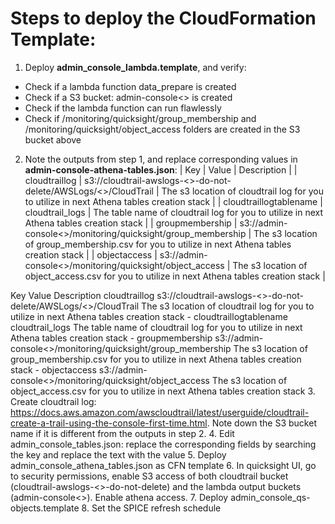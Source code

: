 # Steps to deploy the CloudFormation Template:
1. Deploy **admin_console_lambda.template**, and verify:
- Check if a lambda function data_prepare is created
- Check if a S3 bucket: admin-console<<AWS-account-ID>> is created
- Check if the lambda function can run flawlessly
- Check if /monitoring/quicksight/group_membership and /monitoring/quicksight/object_access folders are created in the S3 bucket above

2. Note the outputs from step 1, and replace corresponding values in **admin-console-athena-tables.json**:
| Key | Value | Description |
| cloudtraillog | s3://cloudtrail-awslogs-<<aws-account-id>>-do-not-delete/AWSLogs/<<aws-account-id>>/CloudTrail | The s3 location of cloudtrail log for you to utilize in next Athena tables creation stack |
| cloudtraillogtablename | cloudtrail_logs | The table name of cloudtrail log for you to utilize in next Athena tables creation stack |
| groupmembership | s3://admin-console<<aws-account-id>>/monitoring/quicksight/group_membership | The s3 location of group_membership.csv for you to utilize in next Athena tables creation stack |
| objectaccess | s3://admin-console<<aws-account-id>>/monitoring/quicksight/object_access | The s3 location of object_access.csv for you to utilize in next Athena tables creation stack |

Key             Value                                                                               Description
cloudtraillog	s3://cloudtrail-awslogs-<<aws-account-id>>-do-not-delete/AWSLogs/<<aws-account-id>>/CloudTrail	The s3 location of cloudtrail log for you to utilize in next Athena tables creation stack	-
cloudtraillogtablename	cloudtrail_logs	The table name of cloudtrail log for you to utilize in next Athena tables creation stack	-
groupmembership	s3://admin-console<<aws-account-id>>/monitoring/quicksight/group_membership	The s3 location of group_membership.csv for you to utilize in next Athena tables creation stack	-
objectaccess	s3://admin-console<<aws-account-id>>/monitoring/quicksight/object_access	The s3 location of object_access.csv for you to utilize in next Athena tables creation stack
3. Create cloudtrail log: https://docs.aws.amazon.com/awscloudtrail/latest/userguide/cloudtrail-create-a-trail-using-the-console-first-time.html. Note down the S3 bucket name if it is different from the outputs in step 2. 
4. Edit admin_console_tables.json: replace the corresponding fields by searching the key and replace the text with the value
5. Deploy admin_console_athena_tables.json as CFN template
6. In quicksight UI, go to security permissions, enable S3 access of both cloudtrail bucket (cloudtrail-awslogs-<<aws-account-id>>-do-not-delete) and the lambda output buckets (admin-console<<aws-account-id>>). Enable athena access.
7. Deploy admin_console_qs-objects.template
8. Set the SPICE refresh schedule
